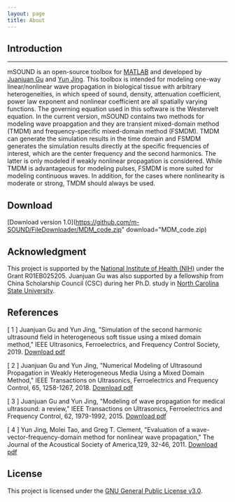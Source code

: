 ```yaml
---
layout: page
title: About
---
```

## Introduction ##
***   
mSOUND is an open-source toolbox for [MATLAB](https://www.mathworks.com/products/matlab.html) and developed by [Juanjuan Gu](https://www.researchgate.net/profile/Juanjuan_Gu) and [Yun Jing](https://www.mae.ncsu.edu/jing/). This toolbox is intended for modeling one-way linear/nonlinear wave propagation in biological tissue with arbitrary heterogeneities, in which speed of sound, density, attenuation coefficient, power law exponent and nonlinear coefficient are all spatially varying functions. The governing equation used in this software is the Westervelt equation. In the current version, mSOUND contains two methods for modeling wave proapgation and they are transient mixed-domain method (TMDM) and frequency-specific mixed-domain method (FSMDM). TMDM can generate the simulation results in the time domain and FSMDM generates the simulation results directly at the specific frequencies of interest, which are the center frequency and the second harmonics. The latter is only modeled if weakly nonlinear propagation is considered. While TMDM is advantageous for modeling pulses, FSMDM is more suited for modeling continuous waves. In addition, for the cases where nonlinearity is moderate or strong, TMDM should always be used.               
   

## Download
[Download version 1.0](https://github.com/m-SOUND/FileDownloader/MDM_code.zip" download="MDM_code.zip)               


## Acknowledgment
This project is supported by the [National Institute of Health (NIH)](https://www.nih.gov/) under the Grant R01EB025205. Juanjuan Gu was also supported by a fellowship from China Scholarship Council (CSC) during her Ph.D. study in [North Carolina State University](https://www.ncsu.edu/).         

## References
<p>[ 1 ] Juanjuan Gu and Yun Jing, "Simulation of the second harmonic ultrasound field in heterogeneous soft tissue using a mixed domain method," IEEE Ultrasonics, Ferroelectrics, and Frequency Control Society, 2019. <a href="https://github.com/MDM-series/MDM/tree/master/download/FSMDM.pdf" download="FSMDM.pdf">Download pdf</a></p>  

<p>[ 2 ] Juanjuan Gu and Yun Jing, "Numerical Modeling of Ultrasound Propagation in Weakly Heterogeneous Media Using a Mixed Domain Method," IEEE Transactions on Ultrasonics, Ferroelectrics and Frequency Control, 65, 1258-1267, 2018. <a href="https://github.com/MDM-series/MDM/tree/master/download/MDM.pdf" download="MDM.pdf">Download pdf</a></p>      
   
<p>[ 3 ] Juanjuan Gu and Yun Jing, "Modeling of wave propagation for medical ultrasound: a review," IEEE Transactions on Ultrasonics, Ferroelectrics and Frequency Control, 62, 1979-1992, 2015. <a href="https://ieeexplore.ieee.org/abstract/document/7321705" download="review.pdf">Download pdf</a></p>         

<p>[ 4 ] Yun Jing, Molei Tao, and Greg T. Clement, "Evaluation of a wave-vector-frequency-domain method for nonlinear wave propagation," The Journal of the Acoustical Society of America,129, 32-46, 2011. <a href="https://asa.scitation.org/doi/abs/10.1121/1.3504705" download="WVFD.pdf">Download pdf</a></p>       


## License
This project is licensed under the [GNU General Public License v3.0](https://www.gnu.org/licenses/gpl-3.0.txt).  

